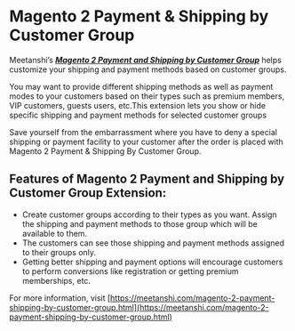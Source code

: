 # Magento 2 Payment & Shipping by Customer Group

Meetanshi’s [***Magento 2 Payment and Shipping by Customer Group***](https://meetanshi.com/magento-2-payment-shipping-by-customer-group.html) helps customize your shipping and payment methods based on customer groups.

You may want to provide different shipping methods as well as payment modes to your customers based on their types such as premium members, VIP customers, guests users, etc.This extension lets you show or hide specific shipping and payment methods for selected customer groups

Save yourself from the embarrassment where you have to deny a special shipping or payment facility to your customer after the order is placed with Magento 2 Payment & Shipping By Customer Group.

## Features of Magento 2 Payment and Shipping by Customer Group Extension:

* Create customer groups according to their types as you want. Assign the shipping and payment methods to those group which will be available to them.
* The customers can see those shipping and payment methods assigned to their groups only.
* Getting better shipping and payment options will encourage customers to perform conversions like registration or getting premium memberships, etc.

For more information, visit [https://meetanshi.com/magento-2-payment-shipping-by-customer-group.html](https://meetanshi.com/magento-2-payment-shipping-by-customer-group.html)
